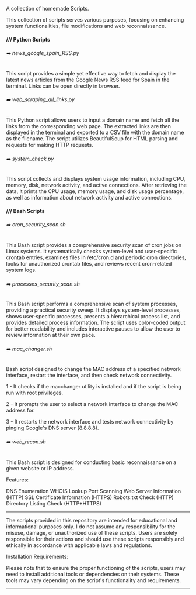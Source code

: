 A collection of homemade Scripts.

This collection of scripts serves various purposes, focusing on enhancing system functionalities, file modifications and web reconnaissance.

#### /// Python Scripts

###### ➡️ news_google_spain_RSS.py

This script provides a simple yet effective way to fetch and display the latest news articles from the Google News RSS feed for Spain in the terminal. 
Links can be open directly in browser. 

###### ➡️ web_scraping_all_links.py

This Python script allows users to input a domain name and fetch all the links from the corresponding web page. 
The extracted links are then displayed in the terminal and exported to a CSV file with the domain name as the filename. 
The script utilizes BeautifulSoup for HTML parsing and requests for making HTTP requests.

###### ➡️ system_check.py

This script collects and displays system usage information, including CPU, memory, disk, network activity, and active connections. 
After retrieving the data, it prints the CPU usage, memory usage, and disk usage percentage, as well as information about network activity and active connections.


#### /// Bash Scripts

###### ➡️ cron_security_scan.sh

This Bash script provides a comprehensive security scan of cron jobs on Linux systems. It systematically checks system-level and user-specific crontab entries, examines files in /etc/cron.d and periodic cron directories, looks for unauthorized crontab files, and reviews recent cron-related system logs.

###### ➡️ processes_security_scan.sh

This Bash script performs a comprehensive scan of system processes, providing a practical security sweep. It displays system-level processes, shows user-specific processes, presents a hierarchical process list, and provides detailed process information. The script uses color-coded output for better readability and includes interactive pauses to allow the user to review information at their own pace.

###### ➡️ mac_changer.sh

Bash script designed to change the MAC address of a specified network interface, restart the interface, and then check network connectivity.

1 - It checks if the macchanger utility is installed and if the script is being run with root privileges.

2 - It prompts the user to select a network interface to change the MAC address for.

3 - It restarts the network interface and tests network connectivity by pinging Google's DNS server (8.8.8.8).

###### ➡️ web_recon.sh

This Bash script is designed for conducting basic reconnaissance on a given website or IP address. 

Features:

DNS Enumeration
WHOIS Lookup
Port Scanning
Web Server Information (HTTP)
SSL Certificate Information (HTTPS)
Robots.txt Check (HTTP)
Directory Listing Check (HTTP+HTTPS)


----------------------------
The scripts provided in this repository are intended for educational and informational purposes only. 
I do not assume any responsibility for the misuse, damage, or unauthorized use of these scripts. 
Users are solely responsible for their actions and should use these scripts responsibly and ethically in accordance with applicable laws and regulations.

Installation Requirements:

Please note that to ensure the proper functioning of the scripts, users may need to install additional tools or dependencies on their systems. 
These tools may vary depending on the script's functionality and requirements.

----------------------------






